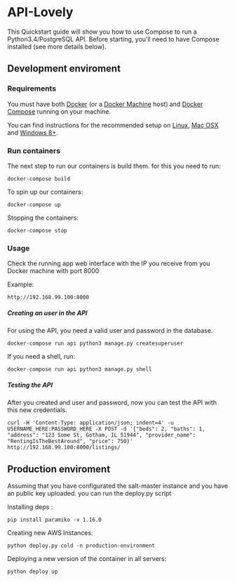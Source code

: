 # API-Lovely
 
This Quickstart guide will show you how to use Compose to run a Python3.4/PostgreSQL API. Before starting, you’ll need to have Compose installed (see more details below).

 
## Development enviroment 
### Requirements

You must have both [Docker](https://docs.docker.com/) (or a
[Docker Machine](https://docs.docker.com/machine/) host) and
[Docker Compose](https://docs.docker.com/compose/) running on your machine.

You can find instructions for the recommended setup on
[Linux](https://docs.docker.com), [Mac OSX](https://docs.docker.com) and
[Windows 8+](https://docs.docker.com).


### Run containers

The next step to run our containers is build them. for this
you need to run:

	docker-compose build

To spin up our containers:

	docker-compose up

Stopping the containers:

	docker-compose stop

### Usage

Check the running app web interface with the IP you receive from you Docker machine with port 8000

Example:
	
	http://192.168.99.100:8000


##### Creating an user in the API
For using the API, you need a valid user and password in the database.

	docker-compose run api python3 manage.py createsuperuser
	
If you need a shell, run:

	docker-compose run api python3 manage.py shell
	
##### Testing the API
After you created and user and password, now you can test the API with this new credentials.

	curl -H 'Content-Type: application/json; indent=4' -u USERNAME_HERE:PASSWORD_HERE -X POST -d '{"beds": 2, "baths": 1, "address": "123 Some St, Gotham, IL 51944", "provider_name": "RentingIsTheBestAround", "price": 750}' http://192.168.99.100:8000/listings/

## Production enviroment 
Assuming that you have configurated the salt-master instance and you have an public key uploaded. you can run the deploy.py script

Installing deps :

	pip install paramiko -v 1.16.0
 
Creating new AWS Instances:
	
	python deploy.py cold -n production-environment

Deploying a new version of the container in all servers:

	python deploy up
